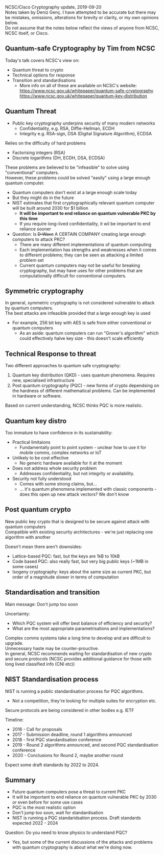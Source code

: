 NCSC/Cisco Cryptography update, 2019-09-20  
Notes taken by Deniz Genç. I have attempted to be accurate but there may be mistakes, omissions,
alterations for brevity or clarity, or my own opinions below.  
Do not assume that the notes below reflect the views of anyone from NCSC, NCSC itself, or Cisco.

Quantum-safe Cryptography by Tim from NCSC
-------------------------
Today's talk covers NCSC's view on:

- Quantum threat to crypto
- Technical options for response
- Transition and standardisations
    - More info on all of these are available on NCSC's website:
      https://www.ncsc.gov.uk/whitepaper/quantum-safe-cryptography
      https://www.ncsc.gov.uk/whitepaper/quantum-key-distribution

Quantum Threat
-------------
- Public key cryptography underpins security of many modern networks
    - Confidentiality, e.g. RSA, Diffie-Hellman, ECDH
    - Integrity e.g. RSA-sign, DSA (Digital Signature Algorithm), ECDSA

Relies on the difficulty of hard problems

- Factorising integers (RSA)
- Discrete logarithms (DH, ECDH, DSA, ECDSA)

These problems are believed to be "infeasible" to solve using "conventional" computers.  
However, these problems could be solved "easily" using a large enough quantum computer.

- Quantum computers don't exist at a large enough scale today
- But they might do in the future
- NIST estimates that first cryptographically relevant quantum computer will be built around
  2030 for $1 billion
    - **It will be important to end reliance on quantum vulnerable PKC by this time**
    - If you require long-lived confidentiality, it wil be important to end reliance sooner
- Question: Is ~~D-Wave~~ A CERTAIN COMPANY creating large enough computers to attack PKC?
    - There are many different implementations of quantum computing
    - Each implementation has strengths and weaknesses when it comes to different problems; they
      can be seen as attacking a limited problem set
    - Current quantum computers may not be useful for breaking cryptography, but may have uses
      for other problems that are computationally difficult for conventional computers.

Symmetric cryptography
---------------------
In general, symmetric cryptography is not considered vulnerable to attack by quantum computers.  
The best attacks are infeasible provided that a large enough key is used

- For example, 256 bit key with AES is safe from either conventional or quantum computers
    - As an aside: quantum computers can run "Grover's algorithm" which could effectively halve
      key size - this doesn't scale efficiently

Technical Response to threat
--------------------
Two different approaches to quantum safe cryptography:

1. Quantum key distribution (QKD) - uses quantum phenomena. Requires new, specialised infrastructure
2. Post quantum cryptography (PQC) - new forms of crypto dependsing on the hardness of different
   mathematical problems. Can be implemented in hardware or software.

Based on current understanding, NCSC thinks PQC is more realistic.

Quantum key distro
---------------
Too immature to have confidence in its sustainability:

- Practical limitaions
    - Fundamentally point to point system - unclear how to use it for mobile comms, complex networks
      or IoT
- Unlikely to be cost effective
    - No generic hardware available for it at the moment
- Does not address whole security problem
    - Addresses confidentiality, but not integrity or availability.
- Security not fully understood
    - Comes with some strong claims, but...
    - ... it's quantum phenomena implemented with classic components - does this open up new attack
      vectors? We don't know

Post quantum crypto
-----------------
New public key crypto that is designed to be secure against attack with quantum computers  
Compatible with existing security architectures - we're just replacing one algorithm with another

Doesn't mean there aren't downsides:

- Lattice-based PQC: fast, but the keys are 1kB to 10kB
- Code based PQC: also really fast, but very big public keys (~1MB in some cases)
- Isogeny cryptography: keys about the same size as current PKC, but order of a magnitude slower in
  terms of computation

Standardisation and transition
-------------------
Main message: Don't jump too soon

Uncertainty:

- Which PQC system will offer best balance of efficiency and security?
- What are the most appropriate parametrisations and implementations?

Complex comms systems take a long time to develop and are difficult to upgrade.  
Unnecessary haste may be counter-prouctive.  
In general, NCSC recommends waiting for standardisation of new crypto and secure protocols (NCSC
  provides additional guidance for those with long lived classified info (CNI etc))

NIST Standardisation process
---------------------
NIST is running a public standardisation process for PQC algorithms.  

- Not a competition, they're looking for multiple suites for encryption etc.

Secure protocols are being considered in other bodies e.g. IETF

Timeline: 

- 2016 - Call for proposals
- 2017 - Submission deadline, round 1 algorithms announced
- 2018 - first PQC standardisation conference
- 2019 - Round 2 algorithms announced, and second PQC standardisation conference
- 2020 - Conclusions for Round 2, maybe another round

Expect some draft standards by 2022 to 2024.

Summary
-----
- Future quantum computers pose a threat to current PKC
- It will be important to end reliance on quantum vulnerable PKC by 2030 or even before for some
  use cases
- PQC is the most realistic option
- Don't jump too soon, wait for standardisation
- NIST is running a PQC standaridsation process. Draft standards expected 2022 - 2024

Question: Do you need to know physics to understand PQC?

- Yes, but some of the current discussions of the attacks and problems with quantum cryptography is
  about what we're doing now.
